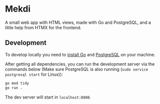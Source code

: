 # Mekdi

A small web app with HTML views, made with Go and PostgreSQL, and a little help
from HTMX for the frontend.

## Development

To develop locally you need to [install Go](https://go.dev/dl) and [PostgreSQL](https://www.postgresql.org/download/)
on your machine.

After getting all dependencies, you can run the development server via the
commands below (Make sure PostgreSQL is also running (`sudo service postgresql start`
for Linux)):

```bash
go mod tidy
go run .
```

The dev server will start in `localhost:8080`.
